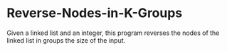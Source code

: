# Reverse-Nodes-in-K-Groups
Given a linked list and an integer, this program reverses the nodes of the linked list in groups the size of the input.
